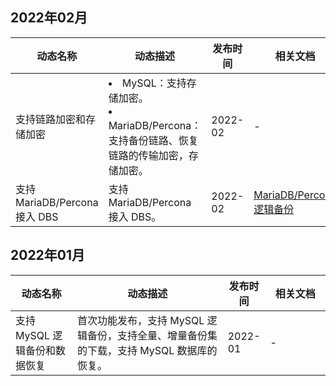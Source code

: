 ## 2022年02月

<table>
<tr><th width=20%>动态名称</th><th width=50%>动态描述</th><th width=10%>发布时间</th><th width=20%>相关文档</th></tr>
<tbody>
<tr>
<td>支持链路加密和存储加密</td>
<td><li>MySQL：支持存储加密。</li><li>MariaDB/Percona：支持备份链路、恢复链路的传输加密，存储加密。</li></td>
<td>2022-02</td>
<td>-</td></tr>
 <tr>
<td>支持 MariaDB/Percona 接入 DBS</td>
<td>支持 MariaDB/Percona 接入 DBS。</td>
<td>2022-02</td>
<td><a href="">MariaDB/Percona逻辑备份</a></td></tr>
</tbody></table>

## 2022年01月

<table>
<tr><th width=20%>动态名称</th><th width=50%>动态描述</th><th width=10%>发布时间</th><th width=20%>相关文档</th></tr>
<tbody>
<tr>
<td>支持 MySQL 逻辑备份和数据恢复</td>
<td>首次功能发布，支持 MySQL 逻辑备份，支持全量、增量备份集的下载，支持 MySQL 数据库的恢复。</td>
<td>2022-01</td>
<td>-</td></tr>
</tbody></table>

